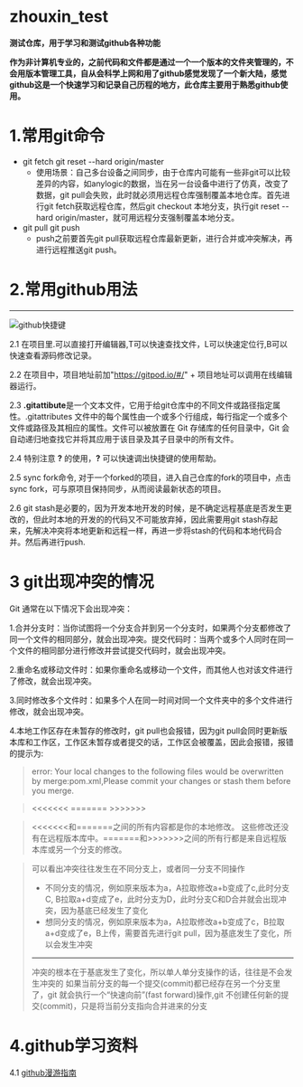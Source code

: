 # zhouxin_test
**测试仓库，用于学习和测试github各种功能**

**作为非计算机专业的，之前代码和文件都是通过一个一个版本的文件夹管理的，不会用版本管理工具，自从会科学上网和用了github感觉发现了一个新大陆，感觉github这是一个快速学习和记录自己历程的地方，此仓库主要用于熟悉github使用。**

# 1.常用git命令
  * git fetch git reset --hard origin/master 
     - 使用场景：自己多台设备之间同步，由于仓库内可能有一些非git可以比较差异的内容，如anylogic的数据，当在另一台设备中进行了仿真，改变了数据，git pull会失败，此时就必须用远程仓库强制覆盖本地仓库。首先进行git fetch获取远程仓库，然后git checkout 本地分支，执行git reset --hard origin/master，就可用远程分支强制覆盖本地分支。
  * git pull git push
     - push之前要首先git pull获取远程仓库最新更新，进行合并或冲突解决，再进行远程推送git push。

# 2.常用github用法
----------
![github快捷键](https://img-blog.csdnimg.cn/d1e55767a7fa432c9d721dbe54b07851.png)

2.1 在项目里.可以直接打开编辑器,T可以快速查找文件，L可以快速定位行,B可以快速查看源码修改记录。

2.2 在项目中，项目地址前加"https://gitpod.io/#/" + 项目地址可以调用在线编辑器运行。

2.3 **.gitattibute**是一个文本文件，它用于给git仓库中的不同文件或路径指定属性。.gitattributes 文件中的每个属性由一个或多个行组成，每行指定一个或多个文件或路径及其相应的属性。文件可以被放置在 Git 存储库的任何目录中，Git 会自动递归地查找它并将其应用于该目录及其子目录中的所有文件。

2.4 特别注意 **?** 的使用，**?** 可以快速调出快捷键的使用帮助。

2.5 sync fork命令, 对于一个forked的项目，进入自己仓库的fork的项目中，点击sync fork，可与原项目保持同步，从而阅读最新状态的项目。

2.6 git stash是必要的，因为开发本地开发的时候，是不确定远程基底是否发生更改的，但此时本地的开发的的代码又不可能放弃掉，因此需要用git stash存起来，先解决冲突将本地更新和远程一样，再进一步将stash的代码和本地代码合并。然后再进行push.

# 3 git出现冲突的情况
Git 通常在以下情况下会出现冲突：

1.合并分支时：当你试图将一个分支合并到另一个分支时，如果两个分支都修改了同一个文件的相同部分，就会出现冲突。提交代码时：当两个或多个人同时在同一个文件的相同部分进行修改并尝试提交代码时，就会出现冲突。

2.重命名或移动文件时：如果你重命名或移动一个文件，而其他人也对该文件进行了修改，就会出现冲突。

3.同时修改多个文件时：如果多个人在同一时间对同一个文件夹中的多个文件进行修改，就会出现冲突。

4.本地工作区存在未暂存的修改时，git pull也会报错，因为git pull会同时更新版本库和工作区，工作区未暂存或者提交的话，工作区会被覆盖，因此会报错，报错的提示为:
>error: Your local changes to the following files would be overwritten by merge:pom.xml,Please commit your changes or stash them before you merge.

>    <<<<<<< ======= >>>>>>>

>    <<<<<<<和=======之间的所有内容都是你的本地修改。 这些修改还没有在远程版本库中。=======和>>>>>>>之间的所有行都是来自远程版本库或另一个分支的修改。

> 可以看出冲突往往发生在不同分支上，或者同一分支不同操作
> * 不同分支的情况，例如原来版本为a，A拉取修改a+b变成了c,此时分支C, B拉取a+d变成了e，此时分支为D，此时分支C和D合并就会出现冲突，因为基底已经发生了变化
> * 想同分支的情况，例如原来版本为a，A拉取修改a+b变成了c，B拉取a+d变成了e，B上传，需要首先进行git pull，因为基底发生了变化，所以会发生冲突
> ---------------------------
> 冲突的根本在于基底发生了变化，所以单人单分支操作的话，往往是不会发生冲突的
> 如果当前分支的每一个提交(commit)都已经存在另一个分支里了，git 就会执行一个“快速向前”(fast forward)操作,git 不创建任何新的提交(commit)，只是将当前分支指向合并进来的分支

# 4.github学习资料
4.1 [github漫游指南](https://github.phodal.com/#/chapter/Github%E6%BC%AB%E6%B8%B8%E6%8C%87%E5%8D%97)
